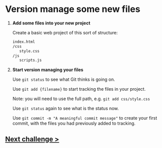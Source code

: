 # Version manage some new files

1) **Add some files into your new project**

	Create a basic web project of this sort of structure:

	```bash
	index.html
	/css
	   style.css
	/js
	   scripts.js
	```

1) **Start version managing your files**

	Use `git status` to see what Git thinks is going on.

	Use `git add {filename}` to start tracking the files in your project.

	Note: you will need to use the full path, e.g. `git add css/style.css`

	Use `git status` again to see what is the status now.

	Use `git commit -m "A meaningful commit message"` to create your first commit, with the files you had previously added to tracking.

## [Next challenge >](03-changes.md)
